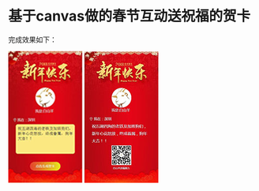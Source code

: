# 基于canvas做的春节互动送祝福的贺卡

完成效果如下：

![image](https://github.com/WGinit/bless/blob/master/images/22.jpg)
![image](https://github.com/WGinit/bless/blob/master/images/33.jpg)



